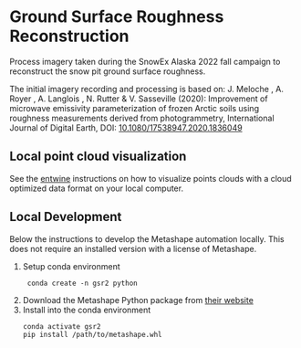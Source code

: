 # Ground Surface Roughness Reconstruction

Process imagery taken during the SnowEx Alaska 2022 fall campaign
to reconstruct the snow pit ground surface roughness. 

The initial imagery recording and processing is based on:
J. Meloche , A. Royer , A. Langlois , N. Rutter & V. Sasseville (2020):
Improvement of microwave emissivity parameterization of frozen Arctic 
soils using roughness measurements derived from photogrammetry, 
International Journal of Digital Earth, 
DOI: [10.1080/17538947.2020.1836049](https://doi.org/10.1080/17538947.2020.1836049)

## Local point cloud visualization
See the [entwine](entwine.md) instructions on how to visualize points clouds 
with a cloud optimized data format on your local computer.

## Local Development
Below the instructions to develop the Metashape automation locally. This does
not require an installed version with a license of Metashape.

1. Setup conda environment
   ```shell
    conda create -n gsr2 python
   ```
2. Download the Metashape Python package from [their website](https://www.agisoft.com/downloads/installer/)
3. Install into the conda environment
   ```shell
   conda activate gsr2
   pip install /path/to/metashape.whl
   ```
